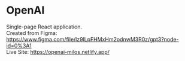 # OpenAI

Single-page React application.<br>
Created from Figma: https://www.figma.com/file/lz9lLpFHMxHm2odnwM3R0z/gpt3?node-id=0%3A1<br>
Live Site: https://openai-milos.netlify.app/
